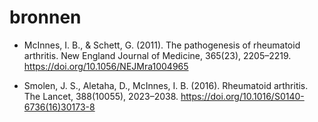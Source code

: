 # bronnen
* McInnes, I. B., & Schett, G. (2011). The pathogenesis of rheumatoid arthritis. New England Journal of Medicine, 365(23), 2205–2219. https://doi.org/10.1056/NEJMra1004965

* Smolen, J. S., Aletaha, D., McInnes, I. B. (2016). Rheumatoid arthritis. The Lancet, 388(10055), 2023–2038. https://doi.org/10.1016/S0140-6736(16)30173-8